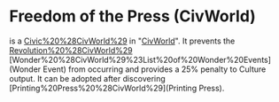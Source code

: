 # Freedom of the Press (CivWorld)

 is a [Civic%20%28CivWorld%29](Civic) in "[CivWorld](CivWorld)". It prevents the [Revolution%20%28CivWorld%29](Revolution) [Wonder%20%28CivWorld%29%23List%20of%20Wonder%20Events](Wonder Event) from occurring and provides a 25% penalty to Culture output. It can be adopted after discovering [Printing%20Press%20%28CivWorld%29](Printing Press).